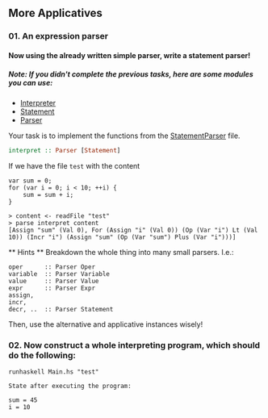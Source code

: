 ## More Applicatives


### 01. An expression parser
#### Now using the already written simple parser, write a statement parser!

##### Note: If you didn't complete the previous tasks, here are some modules you can use:
* [Interpreter](./Interpreter.hs)
* [Statement](./Statement.hs)
* [Parser](./Parser.hs)

Your task is to implement the functions from the [StatementParser](./StatementParser.hs) file.

```haskell
interpret :: Parser [Statement]
```

If we have the file `test` with the content

```
var sum = 0;
for (var i = 0; i < 10; ++i) {
    sum = sum + i;
}
```

```
> content <- readFile "test"
> parse interpret content
[Assign "sum" (Val 0), For (Assign "i" (Val 0)) (Op (Var "i") Lt (Val 10)) (Incr "i") (Assign "sum" (Op (Var "sum") Plus (Var "i")))]
```

** Hints **
Breakdown the whole thing into many small parsers. I.e.:
```
oper      :: Parser Oper
variable  :: Parser Variable
value     :: Parser Value
expr      :: Parser Expr
assign,
incr,
decr, ..  :: Parser Statement
```

Then, use the alternative and applicative instances wisely!

### 02. Now construct a whole interpreting program, which should do the following:
```
runhaskell Main.hs "test"

State after executing the program:

sum = 45
i = 10
```
